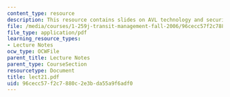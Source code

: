 ```yaml
---
content_type: resource
description: This resource contains slides on AVL technology and security.
file: /media/courses/1-259j-transit-management-fall-2006/96cecc57f2c7880c2e3bda55a9f6adf0_lect21.pdf
file_type: application/pdf
learning_resource_types:
- Lecture Notes
ocw_type: OCWFile
parent_title: Lecture Notes
parent_type: CourseSection
resourcetype: Document
title: lect21.pdf
uid: 96cecc57-f2c7-880c-2e3b-da55a9f6adf0
---
```

